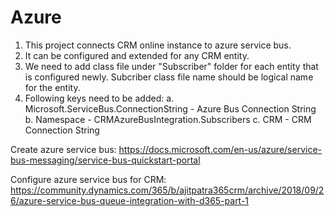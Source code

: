 # Azure

1. This project connects CRM online instance to azure service bus.
2. It can be configured and extended for any CRM entity.
3. We need to add class file under "Subscriber" folder for each entity that is configured newly.
   Subcriber class file name should be logical name for the entity.
4. Following keys need to be added:
    a. Microsoft.ServiceBus.ConnectionString - Azure Bus Connection String
    b. Namespace - CRMAzureBusIntegration.Subscribers
    c. CRM - CRM Connection String
    
Create azure service bus: 
https://docs.microsoft.com/en-us/azure/service-bus-messaging/service-bus-quickstart-portal

Configure azure service bus for CRM: 
https://community.dynamics.com/365/b/ajitpatra365crm/archive/2018/09/26/azure-service-bus-queue-integration-with-d365-part-1
    

